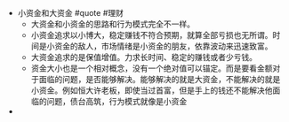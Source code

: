 - 小资金和大资金 #quote #理财
	- 大资金和小资金的思路和行为模式完全不一样。
	- 小资金追求以小博大，稳定赚钱不符合预期，就算全部亏损也无所谓。时间是小资金的敌人，市场情绪是小资金的朋友，依靠波动来迅速致富。
	- 大资金追求的是保值增值。力求长时间、稳定的赚钱或者少亏钱。
	- 资金大小也是一个相对概念，没有一个绝对值可以锚定。而是要看金额对于面临的问题，是否能够解决。能够解决的就是大资金，不能解决的就是小资金。例如恒大许老板，即使当过首富，但是手上的钱还不能解决他面临的问题，债台高筑，行为模式就像是小资金
-